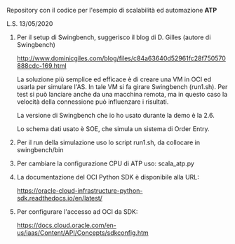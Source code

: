 Repository con il codice per l'esempio di scalabilità ed automazione **ATP**

L.S. 13/05/2020

1. Per il setup di Swingbench, suggerisco il blog di D. Gilles (autore di Swingbench)

	http://www.dominicgiles.com/blog/files/c84a63640d52961fc28f750570888cdc-169.html

	La soluzione più semplice ed efficace è di creare una VM in OCI ed usarla per simulare l'AS. In tale VM si fa girare Swingbench (run1.sh). 
	Per test si può lanciare anche da una macchina remota, ma in questo caso la  velocità della connessione può influenzare i risultati.

	La versione di Swingbench che io ho usato durante la demo è la 2.6.

	Lo schema dati usato è SOE, che simula un sistema di Order Entry.

2. Per il run della simulazione uso lo script run1.sh, da collocare in swingbench/bin

3. Per cambiare la configurazione CPU di ATP uso: scala_atp.py

4. La documentazione del OCI Python SDK è disponibile alla URL:

	https://oracle-cloud-infrastructure-python-sdk.readthedocs.io/en/latest/

5. Per configurare l'accesso ad OCI da SDK:

	https://docs.cloud.oracle.com/en-us/iaas/Content/API/Concepts/sdkconfig.htm



